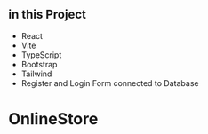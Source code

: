 ## in this Project

- React
- Vite
- TypeScript
- Bootstrap
- Tailwind
- Register and Login Form connected to Database

# OnlineStore
